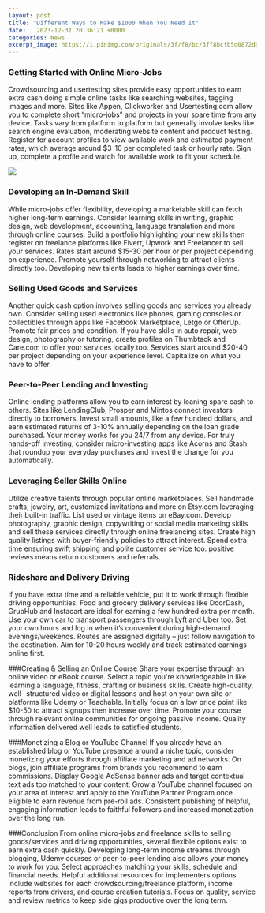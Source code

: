 ```yaml
---
layout: post
title: "Different Ways to Make $1000 When You Need It"
date:   2023-12-31 20:36:21 +0000
categories: News
excerpt_image: https://i.pinimg.com/originals/3f/f8/bc/3ff8bcfb5d0872d9aa1e518f8ee9f261.png
---
```

### Getting Started with Online Micro-Jobs
Crowdsourcing and usertesting sites provide easy opportunities to earn extra cash doing simple online tasks like searching websites, tagging images and more. Sites like Appen, Clickworker and Usertesting.com allow you to complete short “micro-jobs” and projects in your spare time from any device. Tasks vary from platform to platform but generally involve tasks like search engine evaluation, moderating website content and product testing. Register for account profiles to view available work and estimated payment rates, which average around $3-10 per completed task or hourly rate. Sign up, complete a profile and watch for available work to fit your schedule.


![](https://i.pinimg.com/originals/3f/f8/bc/3ff8bcfb5d0872d9aa1e518f8ee9f261.png)
### Developing an In-Demand Skill  
While micro-jobs offer flexibility, developing a marketable skill can fetch higher long-term earnings. Consider learning skills in writing, graphic design, web development, accounting, language translation and more through online courses. Build a portfolio highlighting your new skills then register on freelance platforms like Fiverr, Upwork and Freelancer to sell your services. Rates start around $15-30 per hour or per project depending on experience. Promote yourself through networking to attract clients directly too. Developing new talents leads to higher earnings over time.

### Selling Used Goods and Services
Another quick cash option involves selling goods and services you already own. Consider selling used electronics like phones, gaming consoles or collectibles through apps like Facebook Marketplace, Letgo or OfferUp. Promote fair prices and condition. If you have skills in auto repair, web design, photography or tutoring, create profiles on Thumbtack and Care.com to offer your services locally too. Services start around $20-40 per project depending on your experience level. Capitalize on what you have to offer.

### Peer-to-Peer Lending and Investing  
Online lending platforms allow you to earn interest by loaning spare cash to others. Sites like LendingClub, Prosper and Mintos connect investors directly to borrowers. Invest small amounts, like a few hundred dollars, and earn estimated returns of 3-10% annually depending on the loan grade purchased. Your money works for you 24/7 from any device. For truly hands-off investing, consider micro-investing apps like Acorns and Stash that roundup your everyday purchases and invest the change for you automatically.

### Leveraging Seller Skills Online
Utilize creative talents through popular online marketplaces. Sell handmade crafts, jewelry, art, customized invitations and more on Etsy.com leveraging their built-in traffic. List used or vintage items on eBay.com. Develop photography, graphic design, copywriting or social media marketing skills and sell these services directly through online freelancing sites. Create high quality listings with buyer-friendly policies to attract interest. Spend extra time ensuring swift shipping and polite customer service too. positive reviews means return customers and referrals.  

### Rideshare and Delivery Driving
If you have extra time and a reliable vehicle, put it to work through flexible driving opportunities. Food and grocery delivery services like DoorDash, GrubHub and Instacart are ideal for earning a few hundred extra per month. Use your own car to transport passengers through Lyft and Uber too. Set your own hours and log in when it’s convenient during high-demand evenings/weekends. Routes are assigned digitally – just follow navigation to the destination. Aim for 10-20 hours weekly and track estimated earnings online first.

###Creating & Selling an Online Course
Share your expertise through an online video or eBook course. Select a topic you're knowledgeable in like learning a language, fitness, crafting or business skills. Create high-quality, well- structured video or digital lessons and host on your own site or platforms like Udemy or Teachable. Initially focus on a low price point like $10-50 to attract signups then increase over time. Promote your course through relevant online communities for ongoing passive income. Quality information delivered well leads to satisfied students.     

###Monetizing a Blog or YouTube Channel
If you already have an established blog or YouTube presence around a niche topic, consider monetizing your efforts through affiliate marketing and ad networks. On blogs, join affiliate programs from brands you recommend to earn commissions. Display Google AdSense banner ads and target contextual text ads too matched to your content. Grow a YouTube channel focused on your area of interest and apply to the YouTube Partner Program once eligible to earn revenue from pre-roll ads. Consistent publishing of helpful, engaging information leads to faithful followers and increased monetization over the long run.

###Conclusion
From online micro-jobs and freelance skills to selling goods/services and driving opportunities, several flexible options exist to earn extra cash quickly. Developing long-term income streams through blogging, Udemy courses or peer-to-peer lending also allows your money to work for you. Select approaches matching your skills, schedule and financial needs. Helpful additional resources for implementers options include websites for each crowdsourcing/freelance platform, income reports from drivers, and course creation tutorials. Focus on quality, service and review metrics to keep side gigs productive over the long term.